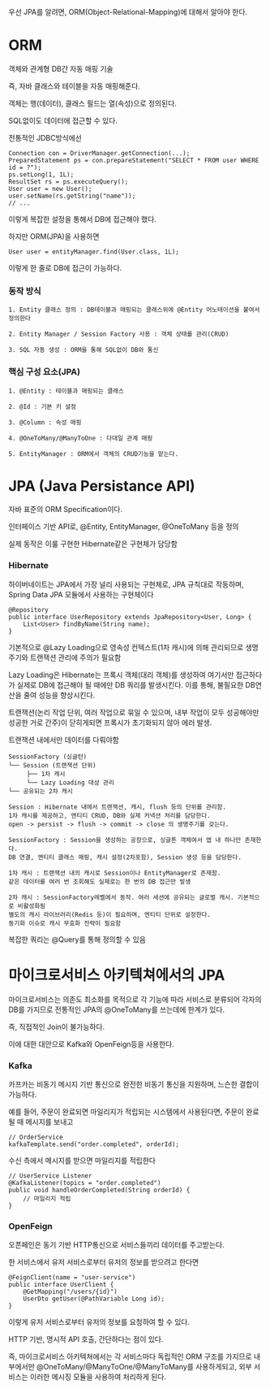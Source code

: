 우선 JPA를 알려면, ORM(Object-Relational-Mapping)에 대해서 알아야 한다.

# ORM
객체와 관계형 DB간 자동 매핑 기술

즉, 자바 클래스와 테이블을 자동 매핑해준다.

객체는 행(데이터), 클래스 필드는 열(속성)으로 정의된다.

SQL없이도 데이터에 접근할 수 있다.

전통적인 JDBC방식에선

    Connection con = DriverManager.getConnection(...);
    PreparedStatement ps = con.prepareStatement("SELECT * FROM user WHERE id = ?");
    ps.setLong(1, 1L);
    ResultSet rs = ps.executeQuery();
    User user = new User();
    user.setName(rs.getString("name"));
    // ...

이렇게 복잡한 설정을 통해서 DB에 접근해야 했다.

하지만 ORM(JPA)을 사용하면

    User user = entityManager.find(User.class, 1L);

이렇게 한 줄로 DB에 접근이 가능하다.

### 동작 방식

    1. Entity 클래스 정의 : DB테이블과 매핑되는 클래스위에 @Entity 어노테이션을 붙여서 정의한다

    2. Entity Manager / Session Factory 사용 : 객체 상태를 관리(CRUD)

    3. SQL 자동 생성 : ORM을 통해 SQL없이 DB와 통신

### 핵심 구성 요소(JPA)

    1. @Entity : 테이블과 매핑되는 클래스
    
    2. @Id : 기본 키 설정

    3. @Column : 속성 매핑

    4. @OneToMany/@ManyToOne : 다대일 관계 매핑
 
    5. EntityManager : ORM에서 객체의 CRUD기능을 맡는다.

# JPA (Java Persistance API)

자바 표준의 ORM Specification이다.

인터페이스 기반 API로, @Entity, EntityManager, @OneToMany 등을 정의

실제 동작은 이룰 구현한 Hibernate같은 구현체가 담당함


### Hibernate

하이버네이트는 JPA에서 가장 널리 사용되는 구현체로, JPA 규칙대로 작동하며, Spring Data JPA 모듈에서 사용하는 구현체이다

    @Repository
    public interface UserRepository extends JpaRepository<User, Long> {
        List<User> findByName(String name);
    }

기본적으로 @Lazy Loading으로 영속성 컨텍스트(1차 캐시)에 의해 관리되므로 생명주기와 트랜잭션 관리에 주의가 필요함

Lazy Loading은 Hibernate는 프록시 객체(대리 객체)를 생성하여 여기서만 접근하다가 실제로 DB에 접근해야 될 때에만 DB 쿼리를 발생시킨다. 이를 통해, 불필요한 DB연산을 줄여 성능을 향상시킨다.

트랜잭션(논리 작업 단위, 여러 작업으로 묶일 수 있으며, 내부 작업이 모두 성공해야만 성공한 거로 간주)이 닫히게되면 프록시가 초기화되지 않아 에러 발생.

트랜잭션 내에서만 데이터를 다뤄야함

    SessionFactory (싱글턴)
    └── Session (트랜잭션 단위)
         ├── 1차 캐시
         └── Lazy Loading 대상 관리
    └── 공유되는 2차 캐시

    Session : Hibernate 내에서 트랜잭션, 캐시, flush 등의 단위를 관리함. 
    1차 캐시를 제공하고, 엔티티 CRUD, DB와 실제 커넥션 처리를 담당한다.
    open -> persist -> flush -> commit -> close 의 생명주기를 갖는다.

    SessionFactory : Session을 생성하는 공장으로, 싱글톤 객체여서 앱 내 하나만 존재한다.
    DB 연결, 엔티티 클래스 매핑, 캐시 설정(2차포함), Session 생성 등을 담당한다.

    1차 캐시 : 트랜잭션 내의 캐시로 Session이나 EntityManager로 존재함. 
    같은 데이터를 여러 번 조회해도 실제로는 한 번의 DB 접근만 발생

    2차 캐시 : SessionFactory레벨에서 동작. 여러 세션에 공유되는 글로벌 캐시. 기본적으로 비활성화됨
    별도의 캐시 라이브러리(Redis 등)이 필요하며, 엔티티 단위로 설정한다.
    동기화 이슈로 캐시 무효화 전략이 필요함

복잡한 쿼리는 @Query를 통해 정의할 수 있음

# 마이크로서비스 아키텍쳐에서의 JPA

마이크로서비스는 의존도 최소화를 목적으로 각 기능에 따라 서비스로 분류되어 각자의 DB를 가지므로 전통적인 JPA의 @OneToMany를 쓰는데에 한계가 있다.

즉, 직접적인 Join이 불가능하다.

이에 대한 대안으로 Kafka와 OpenFeign등을 사용한다.

### Kafka

카프카는 비동기 메시지 기반 통신으로 완전한 비동기 통신을 지원하며, 느슨한 결합이 가능하다.

예를 들어, 주문이 완료되면 마일리지가 적립되는 시스템에서 사용된다면, 주문이 완료될 때 메시지를 보내고

    // OrderService
    kafkaTemplate.send("order.completed", orderId);

수신 측에서 메시지를 받으면 마일리지를 적립한다

    // UserService Listener
    @KafkaListener(topics = "order.completed")
    public void handleOrderCompleted(String orderId) {
        // 마일리지 적립
    }

### OpenFeign

오픈페인은 동기 기반 HTTP통신으로 서비스들끼리 데이터를 주고받는다.

한 서비스에서 유저 서비스로부터 유저의 정보를 받으려고 한다면

    @FeignClient(name = "user-service")
    public interface UserClient {
        @GetMapping("/users/{id}")
        UserDto getUser(@PathVariable Long id);
    }

이렇게 유저 서비스로부터 유저의 정보를 요청하여 할 수 있다.

HTTP 기반, 명시적 API 호출, 간단하다는 점이 있다.

즉, 마이크로서비스 아키텍쳐에서는 각 서비스마다 독립적인 ORM 구조를 가지므로 내부에서만 @OneToMany/@ManyToOne/@ManyToMany를 사용하게되고, 외부 서비스는 이러한 메시징 모듈을 사용하여 처리하게 된다.
